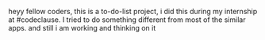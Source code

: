 heyy fellow coders, this is a to-do-list project, i did this during my internship at #codeclause. I tried to do something different from most of the similar  apps. and still i am working and thinking on it
